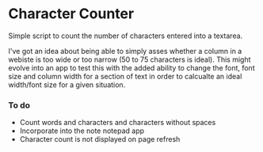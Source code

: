 # Character Counter

Simple script to count the number of characters entered into a textarea.

I've got an idea about being able to simply asses whether a column in a webiste is too wide or too narrow (50 to 75 characters is ideal). This might evolve into an app to test this with the added ability to change the font, font size and column width for a section of text in order to calcualte an ideal width/font size for a given situation.

### To do

- Count words and characters and characters without spaces
- Incorporate into the note notepad app
- Character count is not displayed on page refresh

